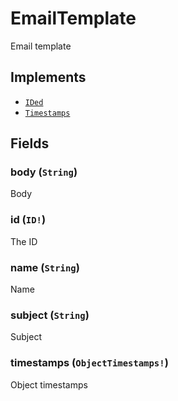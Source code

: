 # EmailTemplate

Email template

## Implements

- [`IDed`](../interface/ided.md)
- [`Timestamps`](../interface/timestamps.md)

## Fields

### body (`String`)
Body

### id (`ID!`)
The ID

### name (`String`)
Name

### subject (`String`)
Subject

### timestamps (`ObjectTimestamps!`)
Object timestamps
